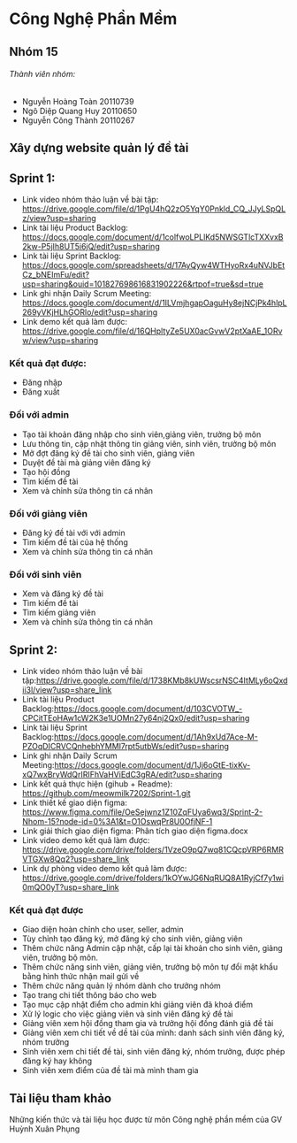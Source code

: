 # Công Nghệ Phần Mềm

 ## Nhóm 15

 ###### Thành viên nhóm:
* Nguyễn Hoàng Toàn 20110739
* Ngô Diệp Quang Huy 20110650
* Nguyễn Công Thành 20110267

## Xây dựng website quản lý đề tài

 ##  Sprint 1:
* Link video nhóm thảo luận về bài tập: https://drive.google.com/file/d/1PgU4hQ2zO5YqY0Pnkld_CQ_JJyLSpQLz/view?usp=sharing
* Link tài liệu Product Backlog: https://docs.google.com/document/d/1colfwoLPLlKd5NWSGTlcTXXvxB2kw-P5jIh8UT5i6jQ/edit?usp=sharing
* Link tài liệu Sprint Backlog: https://docs.google.com/spreadsheets/d/17AyQyw4WTHyoRx4uNVJbEtCz_bNEImFu/edit?usp=sharing&ouid=101827698616831902226&rtpof=true&sd=true
* Link ghi nhận Daily Scrum Meeting: https://docs.google.com/document/d/1ILVmjhgapOaguHy8ejNCjPk4hlpL269yVKjHLhGORlo/edit?usp=sharing
* Link demo kết quả làm được: https://drive.google.com/file/d/16QHpltyZe5UX0acGvwV2ptXaAE_1ORvw/view?usp=sharing
### Kết quả đạt được:
* Đăng nhập
* Đăng xuất
### Đối với admin
* Tạo tài khoản đăng nhập cho sinh viên,giảng viên, trưởng bộ môn
* Lưu thông tin, cập nhật thông tin giảng viên, sinh viên, trưởng bộ môn
* Mở đợt đăng ký đề tài cho sinh viên, giảng viên
* Duyệt đề tài mà giảng viên đăng ký
* Tạo hội đồng
* Tìm kiếm đề tài
* Xem và chỉnh sửa thông tin cá nhân
### Đối với giảng viên
* Đăng ký đề tài với với admin
* Tìm kiếm đề tài của hệ thống
* Xem và chỉnh sửa thông tin cá nhân
### Đối với sinh viên
* Xem và đăng ký đề tài
* Tìm kiếm đề tài
* Tìm kiếm giảng viên
* Xem và chỉnh sửa thông tin cá nhân
## Sprint 2:
* Link video nhóm thảo luận về bài tập:https://drive.google.com/file/d/1738KMb8kUWscsrNSC4ItMLy6oQxdii3l/view?usp=share_link
* Link tài liệu Product Backlog:https://docs.google.com/document/d/103CVOTW_-CPCitTEoHAw1cW2K3e1UOMn27y64nj2Qx0/edit?usp=sharing
* Link tài liệu Sprint Backlog:https://docs.google.com/document/d/1Ah9xUd7Ace-M-PZOqDICRVCQnhebhYMMl7rpt5utbWs/edit?usp=sharing
* Link ghi nhận Daily Scrum Meeting:https://docs.google.com/document/d/1Jj6oGtE-tixKv-xQ7wxBryWdQrIRIFhVaHViEdC3gRA/edit?usp=sharing
* Link kết quả thực hiện (gihub + Readme): https://github.com/meowmilk7202/Sprint-1.git
* Link thiết kế giao diện figma: https://www.figma.com/file/OeSejwnz1Z10ZqFUya6wq3/Sprint-2-Nhom-15?node-id=0%3A1&t=O1OswqPr8U0OfjNF-1
* Link giải thích giao diện figma: Phân tích giao diện figma.docx
* Link video demo kết quả làm được: https://drive.google.com/drive/folders/1VzeO9pQ7wq81CQcpVRP6RMRVTGXw8Qq2?usp=share_link
* Link dự phòng video demo kết quả làm được:
https://drive.google.com/drive/folders/1kOYwJG6NqRUQ8A1RyjCf7y1wi0mQO0yT?usp=share_link

### Kết quả đạt được
* Giao diện hoàn chỉnh cho user, seller, admin
* Tùy chỉnh tạo đăng ký, mở đăng ký cho sinh viên, giảng viên
* Thêm chức năng Admin cập nhật, cấp lại tài khoản cho sinh viên, giảng viên, trưởng bộ môn.
* Thêm chức năng sinh viên, giảng viên, trưởng bộ môn tự đổi mật khẩu bằng hình thức nhận mail gửi về 
* Thêm chức năng quản lý nhóm dành cho trưởng nhóm
* Tạo trang chi tiết thông báo cho web
* Tạo mục cập nhật điểm cho admin khi giảng viên đã khoá điểm
* Xử lý logic cho việc giảng viên và sinh viên đăng ký đề tài
* Giảng viên xem hội đồng tham gia và trưởng hội đồng đánh giá đề tài
* Giảng viên xem chi tiết về dề tài của mình: danh sách sinh viên đăng ký, nhóm trưởng
* Sinh viên xem chi tiết đề tài, sinh viên đăng ký, nhóm trưởng, được phép đăng ký hay không
* Sinh viên xem điểm của đề tài mà mình tham gia
## Tài liệu tham khảo
Những kiến thức và tài liệu học được từ môn Công nghệ phần mềm của GV Huỳnh Xuân Phụng
